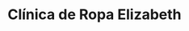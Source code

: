 ---
title: "Clínica de Ropa Elizabeth"
url: /sabanilla/clinica-de-ropa-elizabeth/
shop: Kleidung
---